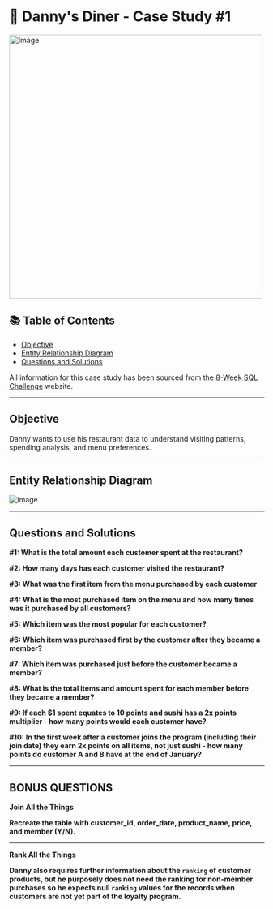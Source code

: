 # 🍜 Danny's Diner - Case Study #1

<img src="https://github.com/rnorman1996/8-Week-SQL-Challenges/assets/129090943/dfd83f48-d03e-462c-b132-85bf2d867c02.png" alt="Image" width="500" height="520">

## 📚 Table of Contents
- [Objective](#objective)
- [Entity Relationship Diagram](#entity-relationship-diagram)
- [Questions and Solutions](#questions-and-solutions)

All information for this case study has been sourced from the [8-Week SQL Challenge](https://8weeksqlchallenge.com/case-study-1/) website.

***

## Objective

Danny wants to use his restaurant data to understand visiting patterns, spending analysis, and menu preferences.

***

## Entity Relationship Diagram

![image](https://github.com/rnorman1996/8-Week-SQL-Challenges/assets/129090943/2f986529-489e-4b2c-919a-ccc622345392)

***

## Questions and Solutions

**#1: What is the total amount each customer spent at the restaurant?**

**#2: How many days has each customer visited the restaurant?**

**#3: What was the first item from the menu purchased by each customer**

**#4: What is the most purchased item on the menu and how many times was it purchased by all customers?**

**#5: Which item was the most popular for each customer?**

**#6: Which item was purchased first by the customer after they became a member?**

**#7: Which item was purchased just before the customer became a member?**

**#8: What is the total items and amount spent for each member before they became a member?**

**#9: If each $1 spent equates to 10 points and sushi has a 2x points multiplier - how many points would each customer have?**

**#10: In the first week after a customer joins the program (including their join date) they earn 2x points on all items, not just sushi - how many points do customer A and B have at the end of January?**

***

## BONUS QUESTIONS

**Join All the Things**

**Recreate the table with customer_id, order_date, product_name, price, and member (Y/N).**

***

**Rank All the Things**

**Danny also requires further information about the ```ranking``` of customer products, but he purposely does not need the ranking for non-member purchases so he expects null ```ranking``` values for the records when customers are not yet part of the loyalty program.**

